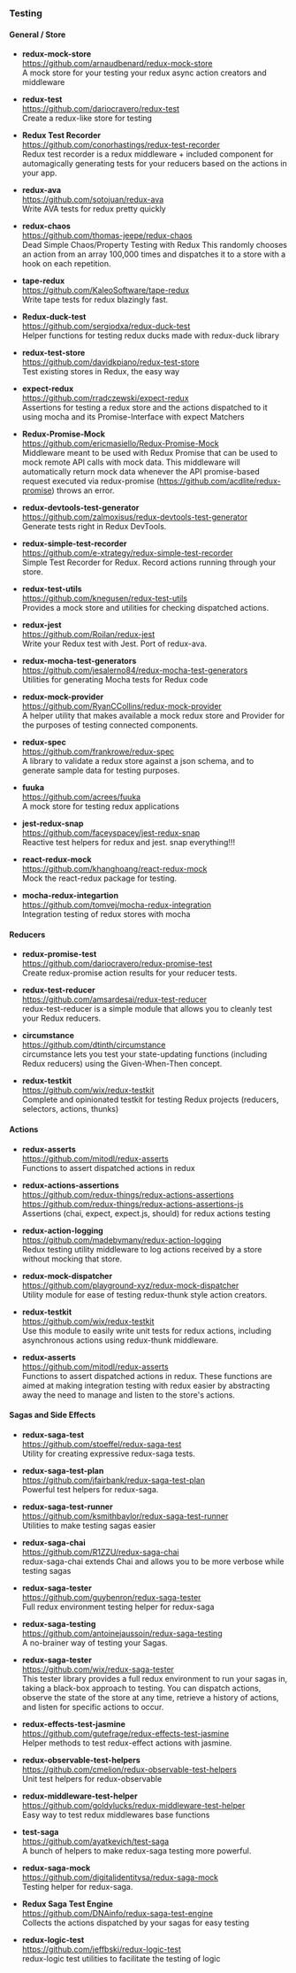 ### Testing


#### General / Store
- **redux-mock-store**  
  https://github.com/arnaudbenard/redux-mock-store  
  A mock store for your testing your redux async action creators and middleware
  
- **redux-test**  
  https://github.com/dariocravero/redux-test  
  Create a redux-like store for testing
  
- **Redux Test Recorder**  
  https://github.com/conorhastings/redux-test-recorder  
  Redux test recorder is a redux middleware + included component for automagically generating tests for your reducers based on the actions in your app.
  
- **redux-ava**  
  https://github.com/sotojuan/redux-ava  
  Write AVA tests for redux pretty quickly
  
- **redux-chaos**  
  https://github.com/thomas-jeepe/redux-chaos  
  Dead Simple Chaos/Property Testing with Redux
  This randomly chooses an action from an array 100,000 times and dispatches it to a store with a hook on each repetition.
  
- **tape-redux**  
  https://github.com/KaleoSoftware/tape-redux  
  Write tape tests for redux blazingly fast.
  
- **Redux-duck-test**  
  https://github.com/sergiodxa/redux-duck-test  
  Helper functions for testing redux ducks made with redux-duck library
  
- **redux-test-store**  
  https://github.com/davidkpiano/redux-test-store  
  Test existing stores in Redux, the easy way
  
- **expect-redux**  
  https://github.com/rradczewski/expect-redux  
  Assertions for testing a redux store and the actions dispatched to it using mocha and its Promise-Interface with expect Matchers 
  
- **Redux-Promise-Mock**  
  https://github.com/ericmasiello/Redux-Promise-Mock  
  Middleware meant to be used with Redux Promise that can be used to mock remote API calls with mock data.  This middleware will automatically return mock data whenever the API promise-based request executed via redux-promise (https://github.com/acdlite/redux-promise) throws an error.
  
- **redux-devtools-test-generator**  
  https://github.com/zalmoxisus/redux-devtools-test-generator  
  Generate tests right in Redux DevTools.
  
- **redux-simple-test-recorder**  
  https://github.com/e-xtrategy/redux-simple-test-recorder  
  Simple Test Recorder for Redux.  Record actions running through your store.
  
- **redux-test-utils**  
  https://github.com/knegusen/redux-test-utils  
  Provides a mock store and utilities for checking dispatched actions.
  
- **redux-jest**  
  https://github.com/Roilan/redux-jest  
  Write your Redux test with Jest.  Port of redux-ava.
  
- **redux-mocha-test-generators**  
  https://github.com/jesalerno84/redux-mocha-test-generators  
  Utilities for generating Mocha tests for Redux code
  
- **redux-mock-provider**  
  https://github.com/RyanCCollins/redux-mock-provider  
  A helper utility that makes available a mock redux store and Provider for the purposes of testing connected components.
  
- **redux-spec**  
  https://github.com/frankrowe/redux-spec  
  A library to validate a redux store against a json schema, and to generate sample data for testing purposes.
  
- **fuuka**  
  https://github.com/acrees/fuuka  
  A mock store for testing redux applications 
  
- **jest-redux-snap**  
  https://github.com/faceyspacey/jest-redux-snap  
  Reactive test helpers for redux and jest. snap everything!!! 
  
- **react-redux-mock**  
  https://github.com/khanghoang/react-redux-mock  
  Mock the react-redux package for testing.
  
- **mocha-redux-integartion**  
  https://github.com/tomvej/mocha-redux-integration  
  Integration testing of redux stores with mocha 
  
#### Reducers

- **redux-promise-test**  
  https://github.com/dariocravero/redux-promise-test  
  Create redux-promise action results for your reducer tests.
  
- **redux-test-reducer**  
  https://github.com/amsardesai/redux-test-reducer  
  redux-test-reducer is a simple module that allows you to cleanly test your Redux reducers.

- **circumstance**  
  https://github.com/dtinth/circumstance  
  circumstance lets you test your state-updating functions (including Redux reducers) using the Given-When-Then concept.
  
- **redux-testkit**  
  https://github.com/wix/redux-testkit  
  Complete and opinionated testkit for testing Redux projects (reducers, selectors, actions, thunks) 


#### Actions
  
- **redux-asserts**  
  https://github.com/mitodl/redux-asserts  
  Functions to assert dispatched actions in redux

- **redux-actions-assertions**  
  https://github.com/redux-things/redux-actions-assertions  
  https://github.com/redux-things/redux-actions-assertions-js  
  Assertions (chai, expect, expect.js, should) for redux actions testing 

- **redux-action-logging**  
  https://github.com/madebymany/redux-action-logging  
  Redux testing utility middleware to log actions received by a store without mocking that store.
  
- **redux-mock-dispatcher**  
  https://github.com/playground-xyz/redux-mock-dispatcher  
  Utility module for ease of testing redux-thunk style action creators.
  
- **redux-testkit**  
  https://github.com/wix/redux-testkit  
  Use this module to easily write unit tests for redux actions, including asynchronous actions using redux-thunk middleware.
  
- **redux-asserts**  
  https://github.com/mitodl/redux-asserts  
  Functions to assert dispatched actions in redux. These functions are aimed at making integration testing with redux easier by abstracting away the need to manage and listen to the store's actions.
  
  
#### Sagas and Side Effects

- **redux-saga-test**  
  https://github.com/stoeffel/redux-saga-test  
  Utility for creating expressive redux-saga tests.

- **redux-saga-test-plan**  
  https://github.com/jfairbank/redux-saga-test-plan  
  Powerful test helpers for redux-saga.

- **redux-saga-test-runner**  
  https://github.com/ksmithbaylor/redux-saga-test-runner  
  Utilities to make testing sagas easier
  
- **redux-saga-chai**  
  https://github.com/R1ZZU/redux-saga-chai  
  redux-saga-chai extends Chai and allows you to be more verbose while testing sagas

- **redux-saga-tester**  
  https://github.com/guybenron/redux-saga-tester  
  Full redux environment testing helper for redux-saga

- **redux-saga-testing**  
  https://github.com/antoinejaussoin/redux-saga-testing  
  A no-brainer way of testing your Sagas.
  
- **redux-saga-tester**  
  https://github.com/wix/redux-saga-tester  
  This tester library provides a full redux environment to run your sagas in, taking a black-box approach to testing. You can dispatch actions, observe the state of the store at any time, retrieve a history of actions, and listen for specific actions to occur.
  
- **redux-effects-test-jasmine**  
  https://github.com/gutefrage/redux-effects-test-jasmine  
  Helper methods to test redux-effect actions with jasmine.

- **redux-observable-test-helpers**  
  https://github.com/cmelion/redux-observable-test-helpers  
  Unit test helpers for redux-observable
  
- **redux-middleware-test-helper**  
  https://github.com/goldylucks/redux-middleware-test-helper  
  Easy way to test redux middlewares base functions
  
- **test-saga**  
  https://github.com/ayatkevich/test-saga  
  A bunch of helpers to make redux-saga testing more powerful.

- **redux-saga-mock**  
  https://github.com/digitalidentitysa/redux-saga-mock  
  Testing helper for redux-saga.
  
- **Redux Saga Test Engine**  
  https://github.com/DNAinfo/redux-saga-test-engine  
  Collects the actions dispatched by your sagas for easy testing 
  
- **redux-logic-test**  
  https://github.com/jeffbski/redux-logic-test  
  redux-logic test utilities to facilitate the testing of logic